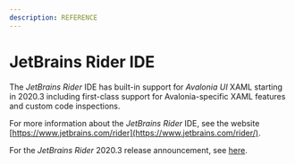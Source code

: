 ```yaml
---
description: REFERENCE
---
```


# JetBrains Rider IDE

The _JetBrains Rider_ IDE has built-in support for _Avalonia UI_ XAML starting in 2020.3 including first-class support for Avalonia-specific XAML features and custom code inspections.

For more information about the _JetBrains Rider_ IDE, see the website [https://www.jetbrains.com/rider](https://www.jetbrains.com/rider/).

For the _JetBrains Rider_ 2020.3 release announcement, see [here](https://www.jetbrains.com/rider/whatsnew/2020-3/#version-2020-3-avalonia-support).